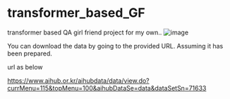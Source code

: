 # transformer_based_GF
transformer based QA girl friend project for my own..
![image](https://github.com/user-attachments/assets/8054ded3-43d3-470f-8fd6-56ba88e8a832)

You can download the data by going to the provided URL. Assuming it has been prepared.

url as below

https://www.aihub.or.kr/aihubdata/data/view.do?currMenu=115&topMenu=100&aihubDataSe=data&dataSetSn=71633


